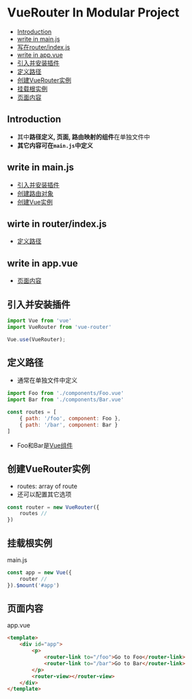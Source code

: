 # VueRouter In Modular Project

- [Introduction](#introduction)
- [write in main.js](#write-in-mainjs)
- [写在router/index.js](#写在routerindexjs)
- [write in app.vue](#write-in-appvue)
- [引入并安装插件](#引入并安装插件)
- [定义路径](#定义路径)
- [创建VueRouter实例](#创建vuerouter实例)
- [挂载根实例](#挂载根实例)
- [页面内容](#页面内容)

## Introduction

- 其中**路径定义, 页面, 路由映射的组件**在单独文件中
- **其它内容可在`main.js`中定义**

## write in main.js

- [引入并安装插件](#引入并安装插件)
- [创建路由对象](#创建路由对象)
- [创建Vue实例](#创建vue实例)

## wirte in router/index.js

- [定义路径](#定义路径)

## write in app.vue

- [页面内容](#页面内容)

## 引入并安装插件

```js
import Vue from 'vue'
import VueRouter from 'vue-router'

Vue.use(VueRouter);
```
## 定义路径

- 通常在单独文件中定义

```js
import Foo from './components/Foo.vue'
import Bar from './components/Bar.vue'

const routes = [
    { path: '/foo', component: Foo },
    { path: '/bar', component: Bar }
]
```

- Foo和Bar是[Vue组件](vue-component.md)

## 创建VueRouter实例

- routes: array of route
- 还可以配置其它选项

```js
const router = new VueRouter({
    routes //
})
```

## 挂载根实例

main.js

```js
const app = new Vue({
    router //
}).$mount('#app')
```

## 页面内容

app.vue

```html
<template>
    <div id="app">
        <p>
            <router-link to="/foo">Go to Foo</router-link>
            <router-link to="/bar">Go to Bar</router-link>
        </p>
        <router-view></router-view>
    </div>
</template>
```
